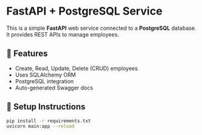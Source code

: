 # FastAPI + PostgreSQL Service

This is a simple **FastAPI** web service connected to a **PostgreSQL** database.
It provides REST APIs to manage employees.

## 🚀 Features
- Create, Read, Update, Delete (CRUD) employees
- Uses SQLAlchemy ORM
- PostgreSQL integration
- Auto-generated Swagger docs

## 🧠 Setup Instructions
```bash
pip install -r requirements.txt
uvicorn main:app --reload
